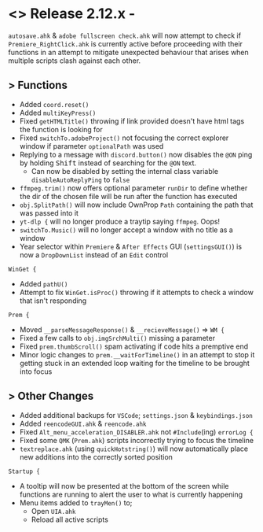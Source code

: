 # <> Release 2.12.x - 
`autosave.ahk` & `adobe fullscreen check.ahk` will now attempt to check if `Premiere_RightClick.ahk` is currently active before proceeding with their functions in an attempt to mitigate unexpected behaviour that arises when multiple scripts clash against each other.

## > Functions
- Added `coord.reset()`
- Added `multiKeyPress()`
- Fixed `getHTMLTitle()` throwing if link provided doesn't have html tags the function is looking for
- Fixed `switchTo.adobeProject()` not focusing the correct explorer window if parameter `optionalPath` was used
- Replying to a message with `discord.button()` now disables the `@ON` ping by holding <kbd>Shift</kbd> instead of searching for the `@ON` text.
    - Can now be disabled by setting the internal class variable `disableAutoReplyPing` to `false`
- `ffmpeg.trim()` now offers optional parameter `runDir` to define whether the dir of the chosen file will be run after the function has executed
- `obj.SplitPath()` will now include OwnProp `Path` containing the path that was passed into it
- `yt-dlp {` will no longer produce a traytip saying `ffmpeg`. Oops!
- `switchTo.Music()` will no longer accept a window with no title as a window
- Year selector within `Premiere` & `After Effects` GUI (`settingsGUI()`) is now a `DropDownList` instead of an `Edit` control

`WinGet {`
- Added `pathU()`
- Attempt to fix `WinGet.isProc()` throwing if it attempts to check a window that isn't responding

`Prem {`
- Moved `__parseMessageResponse()` & `__recieveMessage()` => `WM {`
- Fixed a few calls to `obj.imgSrchMulti()` missing a parameter
- Fixed `prem.thumbScroll()` spam activating if code hits a premptive end
- Minor logic changes to `prem.__waitForTimeline()` in an attempt to stop it getting stuck in an extended loop waiting for the timeline to be brought into focus

## > Other Changes
- Added additional backups for `VSCode`; `settings.json` & `keybindings.json`
- Added `reencodeGUI.ahk` & `reencode.ahk`
- Fixed `Alt_menu_acceleration_DISABLER.ahk` not `#Include`(ing) `errorLog {`
- Fixed some `QMK` (`Prem.ahk`) scripts incorrectly trying to focus the timeline
- `textreplace.ahk` (using `quickHotstring()`) will now automatically place new additions into the correctly sorted position

`Startup {`
- A tooltip will now be presented at the bottom of the screen while functions are running to alert the user to what is currently happening
- Menu items added to `trayMen()` to;
    - Open `UIA.ahk`
    - Reload all active scripts